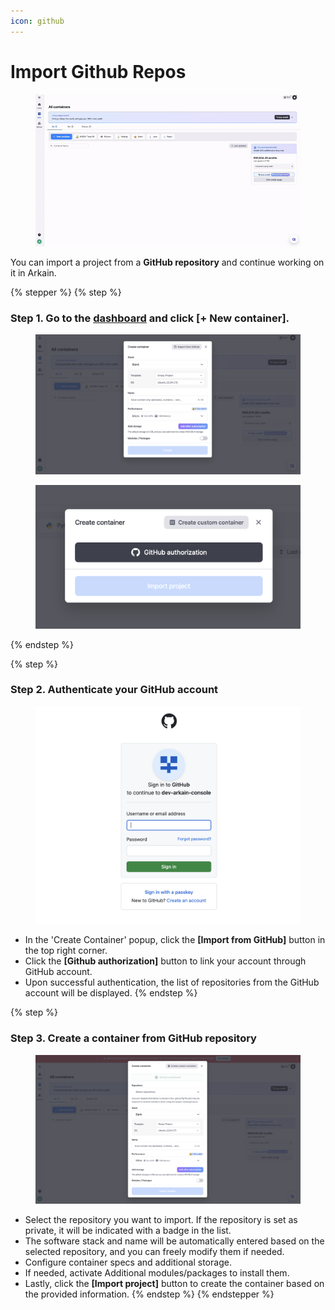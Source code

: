 ```yaml
---
icon: github
---
```


# Import Github Repos

<figure><img src="../../../../.gitbook/assets/02011-ezgif.com-video-to-gif-converter (1).gif" alt=""><figcaption></figcaption></figure>

You can import a project from a **GitHub repository** and continue working on it in Arkain.

{% stepper %}
{% step %}
### **Step 1. Go to the** [dashboard](https://ide.goorm.io/my/dashboard) and click \[+ New container]. <a href="#step-1-go-to-the-dashboard-and-click-new-container" id="step-1-go-to-the-dashboard-and-click-new-container"></a>

<figure><img src="../../../../.gitbook/assets/image (11).png" alt=""><figcaption></figcaption></figure>

<figure><img src="../../../../.gitbook/assets/image (12).png" alt=""><figcaption></figcaption></figure>
{% endstep %}

{% step %}
### **Step 2. Authenticate your GitHub account** <a href="#step-2-authenticate-your-github-account" id="step-2-authenticate-your-github-account"></a>

<figure><img src="../../../../.gitbook/assets/image (13).png" alt=""><figcaption></figcaption></figure>

* In the 'Create Container' popup, click the **\[Import from GitHub]** button in the top right corner.
* Click the **\[Github authorization]** button to link your account through GitHub account.
* Upon successful authentication, the list of repositories from the GitHub account will be displayed.
{% endstep %}

{% step %}
### **Step 3. Create a container from GitHub repository** <a href="#step-3-create-a-container-from-github-repository" id="step-3-create-a-container-from-github-repository"></a>

<figure><img src="../../../../.gitbook/assets/image (14).png" alt=""><figcaption></figcaption></figure>

* Select the repository you want to import. If the repository is set as private, it will be indicated with a badge in the list.
* The software stack and name will be automatically entered based on the selected repository, and you can freely modify them if needed.
* Configure container specs and additional storage.
* If needed, activate Additional modules/packages to install them.
* Lastly, click the **\[Import project]** button to create the container based on the provided information.
{% endstep %}
{% endstepper %}
